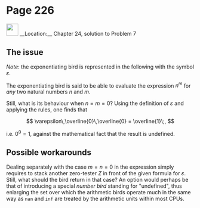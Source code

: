 # Page 226

<img src="../../pictures/correction_green.svg" width="32px"/>
__Location:__ Chapter 24, solution to Problem 7

## The issue

_Note_: the exponentiating bird is represented in the following with the symbol $\varepsilon$.

The exponentiating bird is said to be able to evaluate
the expression $n^m$ for _any_ two natural numbers $n$ and $m$.

Still, what is its behaviour when $n=m=0$? Using the definition of $\varepsilon$
and applying the rules, one finds that

$$
    \varepsilon\,\overline{0}\,\overline{0} = \overline{1}\;,
$$

i.e. $0^0=1$, against the mathematical fact that the result is undefined.

## Possible workarounds

Dealing separately with the case $m=n=0$ in the expression simply requires
to stack another zero-tester $Z$ in front of the given formula for $\varepsilon$.
Still, what should the bird return in that case? An option would perhaps be that
of introducing a special _number bird_ standing for "undefined", thus enlarging the set
over which the arithmetic birds operate much in the same way as `nan` and `inf`
are treated by the arithmetic units within most CPUs.
